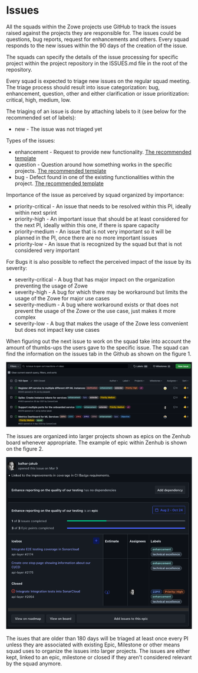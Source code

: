 # Issues

All the squads within the Zowe projects use GitHub to track the issues raised against the projects
they are responsible for. The issues could be questions, bug reports, request for enhancements and others.
Every squad responds to the new issues within the 90 days of the creation of the issue. 

The squads can specify the details of the issue processing for specific project within the project
repository in the ISSUES.md file in the root of the repository. 

Every squad is expected to triage new issues on the regular squad meeting. The triage process should result 
into issue categorization: bug, enhancement, question, other and either clarification or issue prioritization: critical, high, medium, low.

The triaging of an issue is done by attaching labels to it (see below for the recommended set of labels):

- new - The issue was not triaged yet 

Types of the issues:

- enhancement - Request to provide new functionality. [The recommended template](https://github.com/zowe/api-layer/blob/v2.x.x/.github/ISSUE_TEMPLATE/feature_request.md) 
- question - Question around how something works in the specific projects. [The recommended template](https://github.com/zowe/api-layer/blob/v2.x.x/.github/ISSUE_TEMPLATE/question.md)
- bug - Defect found in one of the existing functionalities within the project. [The recommended template](https://github.com/zowe/api-layer/blob/v2.x.x/.github/ISSUE_TEMPLATE/bug_report.md)

Importance of the issue as perceived by squad organized by importance:

- priority-critical - An issue that needs to be resolved within this PI, ideally within next sprint
- priority-high - An important issue that should be at least considered for the next PI, ideally within this one, if there is spare capacity
- priority-medium - An issue that is not very important so it will be planned in the PI, once there are no more important issues
- priority-low - An issue that is recognized by the squad but that is not considered very important 

For Bugs it is also possible to reflect the perceived impact of the issue by its severity:

- severity-critical - A bug that has major impact on the organization preventing the usage of Zowe
- severity-high - A bug for which there may be workaround but limits the usage of the Zowe for major use cases
- severity-medium - A bug where workaround exists or that does not prevent the usage of the Zowe or the use case, just makes it more complex
- severity-low - A bug that makes the usage of the Zowe less convenient but does not impact key use cases

When figuring out the next issue to work on the squad take into account the amount of thumbs-ups the users gave
to the specific issue. The squad can find the information on the issues tab in the Github as shown on the figure 1.

![Thumbs-up view](issues-thumbs-up.png "Figure 1: Thumbs-up view")

The issues are organized into larger projects shown as epics on the Zenhub board whenever appropriate. The example of 
epic within Zenhub is shown on the figure 2. 

![Epic view](issues-epic.png "Figure 2: Epic view")

The isues that are older than 180 days will be triaged at least once every PI unless they are associated with 
existing Epic, Milestone or other means squad uses to organize the issues into larger projects. The issues are either kept, linked to an epic, milestone or closed if they aren't considered relevant by the squad 
anymore. 
